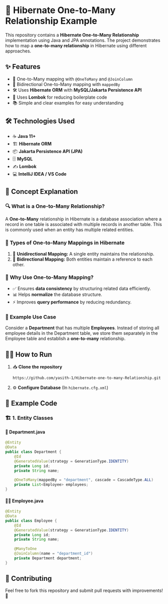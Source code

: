 # 🚀 Hibernate One-to-Many Relationship Example

This repository contains a **Hibernate One-to-Many Relationship** implementation using Java and JPA annotations. The project demonstrates how to map a **one-to-many relationship** in Hibernate using different approaches.

## ✨ Features
- 🔗 One-to-Many mapping with `@OneToMany` and `@JoinColumn`
- 🔄 Bidirectional One-to-Many mapping with `mappedBy`
- 🛠 Uses **Hibernate ORM** with **MySQL/Jakarta Persistence API**
- 📌 Uses **Lombok** for reducing boilerplate code
- 📚 Simple and clear examples for easy understanding

## 🛠 Technologies Used
- ☕ **Java 11+**
- 🏗 **Hibernate ORM**
- 📦 **Jakarta Persistence API (JPA)**
- 🗄 **MySQL**
- ✍️ **Lombok**
- 💻 **IntelliJ IDEA / VS Code**

## 📖 Concept Explanation
### 🔍 **What is a One-to-Many Relationship?**
A **One-to-Many** relationship in Hibernate is a database association where a record in one table is associated with multiple records in another table. This is commonly used when an entity has multiple related entities.

### 📌 **Types of One-to-Many Mappings in Hibernate**
1. 🔗 **Unidirectional Mapping:** A single entity maintains the relationship.
2. 🔄 **Bidirectional Mapping:** Both entities maintain a reference to each other.

### 🤔 **Why Use One-to-Many Mapping?**
- ✅ Ensures **data consistency** by structuring related data efficiently.
- 📊 Helps **normalize** the database structure.
- ⚡ Improves **query performance** by reducing redundancy.

### 📌 **Example Use Case**
Consider a **Department** that has multiple **Employees**. Instead of storing all employee details in the Department table, we store them separately in the Employee table and establish a **one-to-many** relationship.

## 🏃‍♂️ How to Run
1. 📥 **Clone the repository**
   ```sh
   https://github.com/yasith-1/Hibernate-one-to-many-Relationship.git
   ```
2. ⚙️ **Configure Database** (In `hibernate.cfg.xml`)

## 📝 Example Code
### 🏗 **1. Entity Classes**
#### 🏢 **Department.java**
```java
@Entity
@Data
public class Department {
    @Id
    @GeneratedValue(strategy = GenerationType.IDENTITY)
    private Long id;
    private String name;
    
    @OneToMany(mappedBy = "department", cascade = CascadeType.ALL)
    private List<Employee> employees;
}
```

#### 👨‍💼 **Employee.java**
```java
@Entity
@Data
public class Employee {
    @Id
    @GeneratedValue(strategy = GenerationType.IDENTITY)
    private Long id;
    private String name;
    
    @ManyToOne
    @JoinColumn(name = "department_id")
    private Department department;
}
```

## 🤝 Contributing
Feel free to fork this repository and submit pull requests with improvements! 🎯
